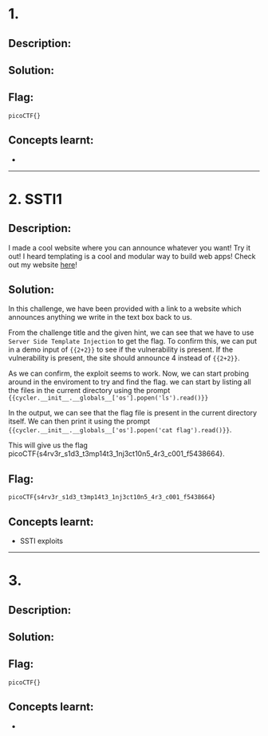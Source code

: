 # 1. 

## Description:



## Solution:



## Flag:

```
picoCTF{}
```

## Concepts learnt:

- 

***

# 2. SSTI1

## Description:

I made a cool website where you can announce whatever you want! Try it out! I heard templating is a cool and modular way to build web apps! Check out my website [here](http://rescued-float.picoctf.net:57481/)!

## Solution:

In this challenge, we have been provided with a link to a website which announces anything we write in the text box back to us.

From the challenge title and the given hint, we can see that we have to use `Server Side Template Injection` to get the flag. To confirm this, we can put in a demo input of `{{2+2}}` to see if the vulnerability is present. If the vulnerability is present, the site should announce 4 instead of `{{2+2}}`.

As we can confirm, the exploit seems to work. Now, we can start probing around in the enviroment to try and find the flag. we can start by listing all the files in the current directory using the prompt `{{cycler.__init__.__globals__['os'].popen('ls').read()}}`

In the output, we can see that the flag file is present in the current directory itself. We can then print it using the prompt `{{cycler.__init__.__globals__['os'].popen('cat flag').read()}}`.

This will give us the flag picoCTF{s4rv3r_s1d3_t3mp14t3_1nj3ct10n5_4r3_c001_f5438664}.

## Flag:

```
picoCTF{s4rv3r_s1d3_t3mp14t3_1nj3ct10n5_4r3_c001_f5438664}
```

## Concepts learnt:

- SSTI exploits

***

# 3. 

## Description:



## Solution:



## Flag:

```
picoCTF{}
```

## Concepts learnt:

- 
